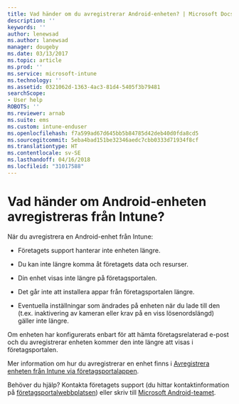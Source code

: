 ```yaml
---
title: Vad händer om du avregistrerar Android-enheten? | Microsoft Docs
description: ''
keywords: ''
author: lenewsad
ms.author: lanewsad
manager: dougeby
ms.date: 03/13/2017
ms.topic: article
ms.prod: ''
ms.service: microsoft-intune
ms.technology: ''
ms.assetid: 0321062d-1363-4ac3-81d4-5405f3b79481
searchScope:
- User help
ROBOTS: ''
ms.reviewer: arnab
ms.suite: ems
ms.custom: intune-enduser
ms.openlocfilehash: f7a599ad67d645bb5b84785d42deb40d0fda8cd5
ms.sourcegitcommit: 5eba4bad151be32346aedc7cbb0333d71934f8cf
ms.translationtype: HT
ms.contentlocale: sv-SE
ms.lasthandoff: 04/16/2018
ms.locfileid: "31017588"
---
```

# <a name="what-happens-if-you-unenroll-your-android-device-from-intune"></a>Vad händer om Android-enheten avregistreras från Intune?

När du avregistrera en Android-enhet från Intune:

-   Företagets support hanterar inte enheten längre.

-   Du kan inte längre komma åt företagets data och resurser.

-   Din enhet visas inte längre på företagsportalen.

-   Det går inte att installera appar från företagsportalen längre.

-   Eventuella inställningar som ändrades på enheten när du lade till den (t.ex. inaktivering av kameran eller krav på en viss lösenordslängd) gäller inte längre.

Om enheten har konfigurerats enbart för att hämta företagsrelaterad e-post och du avregistrerar enheten kommer den inte längre att visas i företagsportalen.

Mer information om hur du avregistrerar en enhet finns i [Avregistrera enheten från Intune via företagsportalappen](unenroll-your-device-from-intune-android.md).

Behöver du hjälp? Kontakta företagets support (du hittar kontaktinformation på [företagsportalwebbplatsen](https://portal.manage.microsoft.com#HelpDeskDialog)) eller skriv till <a href="mailto:wintunedroidfbk@microsoft.com?subject=I have questions about unenrolling my Android device&body=Describe the issue you're experiencing here.">Microsoft Android-teamet</a>.
